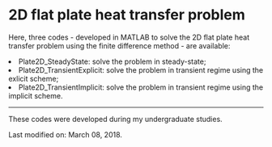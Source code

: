 # 2D flat plate heat transfer problem

<p> Here, three codes - developed in MATLAB to solve the 2D flat plate heat transfer problem using the finite difference method - are available:</p>

<li> Plate2D_SteadyState: solve the problem in steady-state;</li>
<li> Plate2D_TransientExplicit: solve the problem in transient regime using the exlicit scheme;</li>
<li> Plate2D_TransientImplicit: solve the problem in transient regime using the implicit scheme.</li>

<hr>

<p> These codes were developed during my undergraduate studies. </p>
<p> Last modified on: March 08, 2018. </p>
